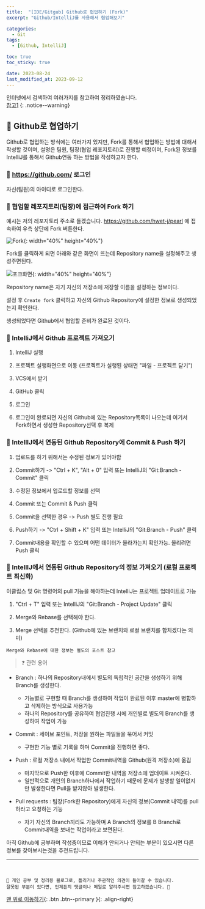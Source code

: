 ```yaml
---
title:  "[IDE/Gitgub] Github로 협업하기 (Fork)"
excerpt: "Github/IntelliJ를 사용해서 협업해보기"

categories:
  - Git
tags:
  - [Github, IntelliJ]

toc: true
toc_sticky: true

date: 2023-08-24
last_modified_at: 2023-09-12
---
```


인터넷에서 검색하여 여러가지를 참고하여 정리하였습니다.    
[참고1](https://rebornbb.tistory.com/entry/GIT-intelliJ%EC%97%90%EC%84%9C-GitHub%EC%97%90-%EA%B8%B0%EC%A1%B4-%ED%94%84%EB%A1%9C%EC%A0%9D%ED%8A%B8-%EC%97%85%EB%A1%9C%EB%93%9C%ED%95%98%EA%B8%B0)
{: .notice--warning}


## 📌 Github로 협업하기

Github로 협업하는 방식에는 여러가지 있지만, Fork를 통해서 협업하는 방법에 대해서 작성할 것이며,
설명은 팀원, 팀장(협업 레포지토리)로 진행할 예정이며, Fork된 정보를 IntelliJ를 통해서 Github연동 하는 방법을 작성하고자 한다.


### 📎 https://github.com/ 로그인 

자신(팀원)의 아이디로 로그인한다.

### 📎 협업할 레포지토리(팀장)에 접근하여 Fork 하기

예시는 저의 레포지토리 주소로 들겠습니다. https://github.com/hwet-j/pearl 에 접속하여 우측 상단에 Fork 버튼한다.

![Fork](https://github.com/hwet-j/hwet-j.github.io/assets/81364742/866ddd2f-1abe-4275-9d91-0406b57278b5){: width="40%" height="40%"}

Fork를 클릭하게 되면 아래와 같은 화면이 뜨는데 Repository name을 설정해주고 생성주면된다.

![포크화면](https://github.com/hwet-j/hwet-j.github.io/assets/81364742/fa3edefa-bb01-4a86-b767-201b7a1c3c2c){: width="40%" height="40%"}

Repository name은 자기 자신의 저장소에 저장할 이름을 설정하는 정보이다.

설정 후 `Create fork` 클릭하고 자신의 Github Repository에 설정한 정보로 생성되었는지 확인한다.

생성되었다면 Github에서 협업할 준비가 완료된 것이다.


### 📎 IntelliJ에서 Github 프로젝트 가져오기

1. IntelliJ 실행

2. 프로젝트 실행화면으로 이동 (프로젝트가 실행된 상태면  "파일 - 프로젝트 닫기")

3. VCS에서 받기

4. GitHub 클릭

5. 로그인

6. 로그인이 완료되면 자신의 Github에 있는 Repository목록이 나오는데 여기서 Fork하면서 생성한 Repository선택 후 복제


### 📎 IntellIJ에서 연동된 Github Repository에 Commit & Push 하기

1. 업로드를 하기 위해서는 수정된 정보가 있어야함

2. Commit하기 -> "Ctrl + K", "Alt + 0" 입력 또는 IntelliJ의 "Git:Branch - Commit" 클릭

3. 수정된 정보에서 업로드할 정보를 선택

4. Commit 또는 Commit & Push 클릭

5. Commit을 선택한 경우 -> Push 별도 진행 필요

6. Push하기 -> "Ctrl + Shift + K" 입력 또는 IntelliJ의 "Git:Branch - Push" 클릭

7. Commit내용을 확인할 수 있으며 어떤 데이터가 올라가는지 확인가능. 올리려면 Push 클릭

### 📎 IntellIJ에서 연동된 Github Repository의 정보 가져오기 (로컬 프로젝트 최신화)

이클립스 및 Git 명령어의 pull 기능을 해야하는데 IntelliJ는 프로젝트 업데이트로 가능

1. "Ctrl + T" 입력 또는 IntelliJ의 "Git:Branch - Project Update" 클릭

2. Merge와 Rebase를 선택해야 한다. 

3. Merge 선택을 추천한다. (Github에 있는 브랜치와 로컬 브랜치를 합치겠다는 의미)

`Merge와 Rebase에 대한 정보는 별도의 포스트 참고`





> ❓ 관련 용어

- Branch : 하나의 Repository내에서 별도의 독립적인 공간을 생성하기 위해 Branch를 생성한다.
  - 기능별로 구현할 때 Branch를 생성하여 작업이 완료된 이후 master에 병합하고 삭제하는 방식으로 사용가능
  - 하나의 Repository를 공유하여 협업진행 시에 개인별로 별도의 Branch를 생성하여 작업이 가능

- Commit : 세이브 포인트, 저장을 원하는 파일들을 묶어서 커밋
  - 구현한 기능 별로 기록을 하며 Commit을 진행하면 좋다.

- Push : 로컬 저장소 내에서 작업한 Commit내역을 Github(원격 저장소)에 옮김
  - 마지막으로 Push한 이후에 Commit한 내역을 저장소에 업데이트 시켜준다.
  - 일반적으로 개인의 Branch하나에서 작업하기 때문에 문제가 발생할 일이없지만 발생한다면 Pull을 받지않아 발생한다.

- Pull requests : 팀장(Fork한 Repository)에게 자신의 정보(Commit 내역)를 pull하라고 요청하는 기능 
  - 자기 자신의 Branch끼리도 가능하며 A Branch의 정보를 B Branch로 Commit내역을 보내는 작업이라고 보면된다.

아직 Github에 공부하며 작성중이므로 이해가 안되거나 안되는 부분이 있으시면 다른 정보를 찾아보시는것을 추천드립니다.











***
<br>
    
    📢 개인 공부 및 정리용 블로그로, 틀리거나 주관적인 의견이 들어갈 수 있습니다.
    잘못된 부분이 있다면, 언제든지 댓글이나 메일로 알려주시면 참고하겠습니다. 🔔

[맨 위로 이동하기](#){: .btn .btn--primary }{: .align-right}